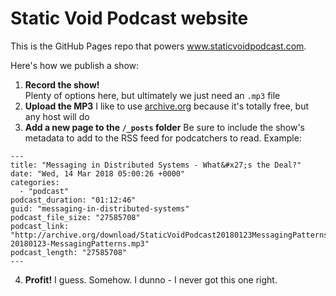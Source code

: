# Static Void Podcast website

This is the GitHub Pages repo that powers www.staticvoidpodcast.com.

Here's how we publish a show:

1. **Record the show!**  
  Plenty of options here, but ultimately we just need an `.mp3` file
2. **Upload the MP3** 
  I like to use [archive.org](https://archive.org) because it's totally free, but any host will do
3. **Add a new page to the `/_posts` folder**
  Be sure to include the show's metadata to add to the RSS feed for podcatchers to read.  Example:
  ```
  ---
  title: "Messaging in Distributed Systems - What&#x27;s the Deal?"
  date: "Wed, 14 Mar 2018 05:00:26 +0000"
  categories: 
    - "podcast"
  podcast_duration: "01:12:46"
  guid: "messaging-in-distributed-systems"
  podcast_file_size: "27585708"
  podcast_link: "http://archive.org/download/StaticVoidPodcast20180123MessagingPatterns/StaticVoidPodcast-20180123-MessagingPatterns.mp3"
  podcast_length: "27585708"
  ---
  ```
4. **Profit!**  I guess.  Somehow.  I dunno - I never got this one right.
